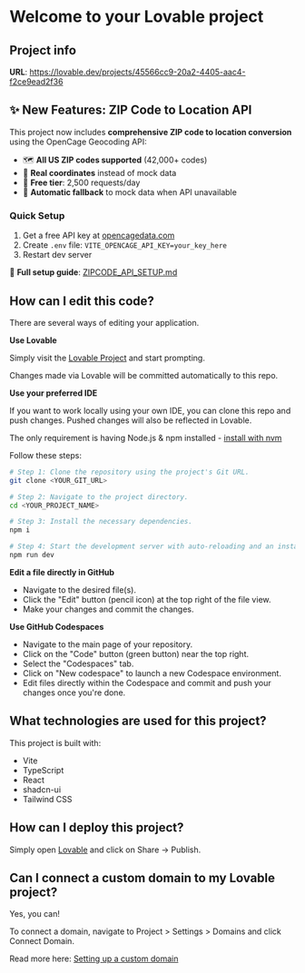 # Welcome to your Lovable project

## Project info

**URL**: https://lovable.dev/projects/45566cc9-20a2-4405-aac4-f2ce9ead2f36

## ✨ New Features: ZIP Code to Location API

This project now includes **comprehensive ZIP code to location conversion** using the OpenCage Geocoding API:

- 🗺️ **All US ZIP codes supported** (42,000+ codes)
- 🎯 **Real coordinates** instead of mock data
- 🚀 **Free tier**: 2,500 requests/day
- 🔄 **Automatic fallback** to mock data when API unavailable

### Quick Setup
1. Get a free API key at [opencagedata.com](https://opencagedata.com/users/sign_up)
2. Create `.env` file: `VITE_OPENCAGE_API_KEY=your_key_here`
3. Restart dev server

📖 **Full setup guide**: [ZIPCODE_API_SETUP.md](./ZIPCODE_API_SETUP.md)

## How can I edit this code?

There are several ways of editing your application.

**Use Lovable**

Simply visit the [Lovable Project](https://lovable.dev/projects/45566cc9-20a2-4405-aac4-f2ce9ead2f36) and start prompting.

Changes made via Lovable will be committed automatically to this repo.

**Use your preferred IDE**

If you want to work locally using your own IDE, you can clone this repo and push changes. Pushed changes will also be reflected in Lovable.

The only requirement is having Node.js & npm installed - [install with nvm](https://github.com/nvm-sh/nvm#installing-and-updating)

Follow these steps:

```sh
# Step 1: Clone the repository using the project's Git URL.
git clone <YOUR_GIT_URL>

# Step 2: Navigate to the project directory.
cd <YOUR_PROJECT_NAME>

# Step 3: Install the necessary dependencies.
npm i

# Step 4: Start the development server with auto-reloading and an instant preview.
npm run dev
```

**Edit a file directly in GitHub**

- Navigate to the desired file(s).
- Click the "Edit" button (pencil icon) at the top right of the file view.
- Make your changes and commit the changes.

**Use GitHub Codespaces**

- Navigate to the main page of your repository.
- Click on the "Code" button (green button) near the top right.
- Select the "Codespaces" tab.
- Click on "New codespace" to launch a new Codespace environment.
- Edit files directly within the Codespace and commit and push your changes once you're done.

## What technologies are used for this project?

This project is built with:

- Vite
- TypeScript
- React
- shadcn-ui
- Tailwind CSS

## How can I deploy this project?

Simply open [Lovable](https://lovable.dev/projects/45566cc9-20a2-4405-aac4-f2ce9ead2f36) and click on Share -> Publish.

## Can I connect a custom domain to my Lovable project?

Yes, you can!

To connect a domain, navigate to Project > Settings > Domains and click Connect Domain.

Read more here: [Setting up a custom domain](https://docs.lovable.dev/tips-tricks/custom-domain#step-by-step-guide)
